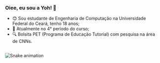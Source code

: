 ### Oiee, eu sou a Yoh! 👋

- 😊 Sou estudante de Engenharia de Computação na Universidade Federal do Ceará, tenho 18 anos;
- 📖 Atualmente no 4° período do curso;
- 🔍 Bolsita PET (Programa de Educação Tutorial) com pesquisa na área de CNNs.

##

  ![Snake animation](https://github.com/yohannemoreira/yohannemoreira/blob/output/github-contribution-grid-snake.svg)
